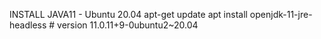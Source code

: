 INSTALL JAVA11 - Ubuntu 20.04
apt-get update
apt install openjdk-11-jre-headless  # version 11.0.11+9-0ubuntu2~20.04

